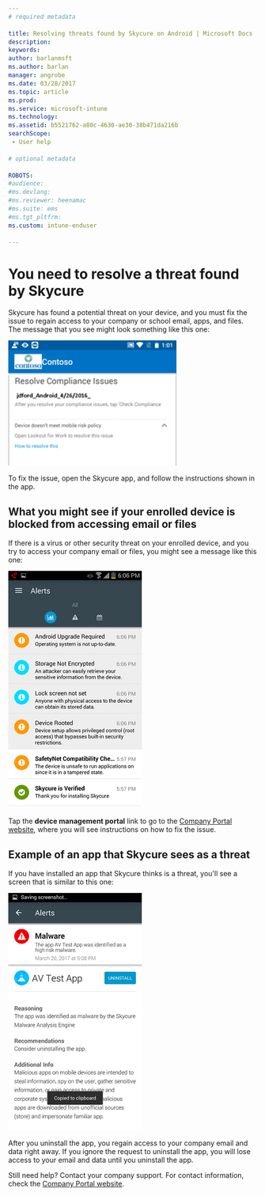 ```yaml
---
# required metadata

title: Resolving threats found by Skycure on Android | Microsoft Docs
description:
keywords:
author: barlanmsft
ms.author: barlan
manager: angrobe
ms.date: 03/28/2017
ms.topic: article
ms.prod:
ms.service: microsoft-intune
ms.technology:
ms.assetid: b5521762-a80c-4630-ae30-38b471da216b
searchScope:
 - User help

# optional metadata

ROBOTS:  
#audience:
#ms.devlang:
#ms.reviewer: heenamac
#ms.suite: ems
#ms.tgt_pltfrm:
ms.custom: intune-enduser

---
```


# You need to resolve a threat found by Skycure

Skycure has found a potential threat on your device, and you must fix the issue to regain access to your company or school email, apps, and files. The message that you see might look something like this one:

![Skycure found a threat on your device](./media/lookout-threat-found-android.png)

To fix the issue, open the Skycure app, and follow the instructions shown in the app.

## What you might see if your enrolled device is blocked from accessing email or files

If there is a virus or other security threat on your enrolled device, and you try to access your company email or files, you might see a message like this one:

![Skycure error message with link to Company Portal website](./media/skycure-list-of-potential-issues-android.png)

Tap the **device management portal** link to go to the [Company Portal website](https://portal.manage.microsoft.com), where you will see instructions on how to fix the issue.

## Example of an app that Skycure sees as a threat

If you have installed an app that Skycure thinks is a threat, you'll see a screen that is similar to this one:

![example of Skycure virus alert message](./media/skycure-virus-alert-android.png)

After you uninstall the app, you regain access to your company email and data right away. If you ignore the request to uninstall the app, you will lose access to your email and data until you uninstall the app.

Still need help? Contact your company support. For contact information, check the [Company Portal website](https://portal.manage.microsoft.com).
